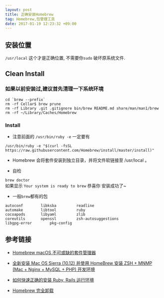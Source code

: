 ```yaml
---
layout: post
title: 正确安装Homebrew
tag: Homebrew,包管理工具
date: 2017-01-19 12:23:32 +09:00
---
```


## 安装位置

`/usr/local` 这个才是正确位置, 不需要你`sudo` 破坏原系统文件.

## Clean Install

### 如果以前安装过,建议首先清理一下系统环境

```
cd `brew --prefix`
rm -rf Cellar$ brew prune
rm -rf Library .git .gitignore bin/brew README.md share/man/man1/brew
rm -rf ~/Library/Caches/Homebrew
```

### Install

* 注意前面的  `/usr/bin/ruby -e` 一定要有

```
/usr/bin/ruby -e "$(curl -fsSL https://raw.githubusercontent.com/Homebrew/install/master/install)"
```
* Homebrew 会将套件安装到独立目录，并将文件软链接至 /usr/local 。


* 自检

`brew doctor`  
如果显示 
`Your system is ready to brew`
恭喜你 安装成功了~

* 一般`brew`都有的包

```
autoconf		libksba			readline
automake		libtool			ruby
cocoapods		libyaml			zlib
coreutils		openssl			zsh-autosuggestions
libgpg-error		pkg-config
```


## 参考链接

* [Homebrew macOS 不可或缺的套件管理器](http://brew.sh/index_zh-cn.html)

* [全新安装 Mac OS Sierra (10.12) 并使用 HomeBrew 安装 ZSH + MNMP (Mac + Nginx + MySQL + PHP) 开发环境](https://laravel-china.org/topics/3129)
* [如何快速正确的安装 Ruby, Rails 运行环境](https://ruby-china.org/wiki/install_ruby_guide)

* [Homebrew 完全卸载](http://www.jianshu.com/p/18772092ee6b)



